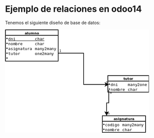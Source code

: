 # Ejemplo de relaciones en odoo14

Tenemos el siguiente diseño de base de datos:


![Base de datos](images/relaciones.png)


